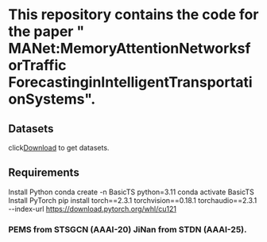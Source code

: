 # This repository contains the code for the paper " MANet:MemoryAttentionNetworksforTraffic ForecastinginIntelligentTransportationSystems".
## Datasets 
click[Download](https://pan.baidu.com/s/1cMDlDEjz91yE4k0qBU8RBA?pwd=fs5r) to get datasets.
## Requirements 
Install Python
conda create -n BasicTS python=3.11
conda activate BasicTS
Install PyTorch
pip install torch==2.3.1 torchvision==0.18.1 torchaudio==2.3.1 --index-url https://download.pytorch.org/whl/cu121
### PEMS from STSGCN (AAAI-20) JiNan from STDN (AAAI-25).
